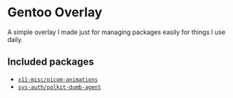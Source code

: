 # Gentoo Overlay

A simple overlay I made just for managing packages easily for things I use daily.

## Included packages

* [`x11-misc/picom-animations`](https://github.com/dccsillag/picom)
* [`sys-auth/polkit-dumb-agent`](https://github.com/sandsmark/polkit-dumb-agent)

